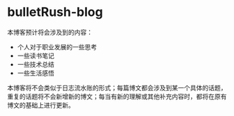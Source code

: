 # bulletRush-blog

本博客预计将会涉及到的内容：

* 个人对于职业发展的一些思考
* 一些读书笔记
* 一些技术总结
* 一些生活感悟

本博客将不会类似于日志流水账的形式；每篇博文都会涉及到某一个具体的话题，重复的话题将不会新增新的博文；每当有新的理解或其他补充内容时，都将在原有博文的基础上进行更新。
